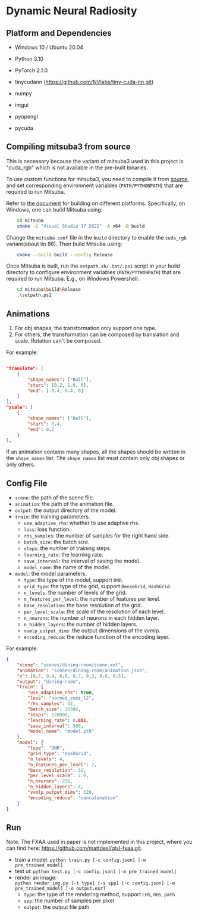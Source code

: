 # Dynamic Neural Radiosity

## Platform and Dependencies

* Windows 10 / Ubuntu 20.04

* Python 3.10
* PyTorch 2.1.0
* tinycudann (https://github.com/NVlabs/tiny-cuda-nn.git)
* numpy
* imgui
* pyopengl
* pycuda

## Compiling mitsuba3 from source

This is necessary because the variant of mitsuba3 used in this project is "cuda_rgb" which is not available in the pre-built binaries.

To use custom functions for mitsuba3, you need to compile it from [source](mitsuba), and set corresponding environment variables (`PATH/PYTHONPATH`) that are required to run Mitsuba.

Refer to [the document](https://mitsuba.readthedocs.io/en/stable/src/developer_guide/compiling.html) for building on different platforms. Specifically, on Windows, one can build Mitsuba using:

``` bash
    cd mitsuba
    cmake -G "Visual Studio 17 2022" -A x64 -B build
```

Change the `mitsuba.conf` file in the `build` directory to enable the `cuda_rgb` variant(about lin 86). Then build Mitsuba using:

``` bash
    cmake --build build --config Release
```

Once Mitsuba is built, run the `setpath.sh/.bat/.ps1` script in your build directory to configure environment variables (`PATH/PYTHONPATH`) that are required to run Mitsuba. E.g., on Windows Powershell:

``` bash
    cd mitsuba\build\Release    
    .\setpath.ps1
```

## Animations

1. For obj shapes, the transformation only support one type.
2. For others, the transformation can be composed by translation and scale. Rotation can't be composed.

For example:

``` json

"translate": [
    {
        "shape_names": ["Ball"],
        "start": [0.2, 1.0, 0],
        "end": [-0.4, 0.4, 0]
    }
],
"scale": [
    {
        "shape_names": ["Ball"],
        "start": 0.4,
        "end": 0.2
    }
],
```

If an animation contains many shapes, all the shapes should be written in the `shape_names` list. The `shape_names` list must contain only obj shapes or only others.

## Config File

* `scene`: the path of the scene file.
* `animation`: the path of the animation file.
* `output`: the output directory of the model.
* `train`: the training parameters.
  * `use_adaptive_rhs`: whether to use adaptive rhs.
  * `loss`: loss function.
  * `rhs_samples`: the number of samples for the right hand side.
  * `batch_size`: the batch size.
  * `steps`: the number of training steps.
  * `learning_rate`: the learning rate.
  * `save_interval`: the interval of saving the model.
  * `model_name`: the name of the model.
* `model`: the model parameters.
  * `type`: the type of the model, support `DNR`.
  * `grid_type`: the type of the grid, support `DenseGrid`, `HashGrid`.
  * `n_levels`: the number of levels of the grid.
  * `n_features_per_level`: the number of features per level.
  * `base_resolution`: the base resolution of the grid.
  * `per_level_scale`: the scale of the resolution of each level.
  * `n_neurons`: the number of neurons in each hidden layer.
  * `n_hidden_layers`: the number of hidden layers.
  * `vvmlp_output_dims`: the output dimensions of the vvmlp.
  * `encoding_reduce`: the reduce function of the encoding layer.

For example:

``` json
{
    "scene": "scenes/dining-room/scene.xml",
    "animation": "scenes/dining-room/animation.json",
    "v": [0.5, 0.4, 0.6, 0.7, 0.2, 0.8, 0.5],
    "output": "dining-room",
    "train": {
        "use_adaptive_rhs": true,
        "loss": "normed_semi_l2",
        "rhs_samples": 32,
        "batch_size": 16384,
        "steps": 120000,
        "learning_rate": 0.001,
        "save_interval": 500,
        "model_name": "model.pth"
    },
    "model": {
        "type": "DNR",
        "grid_type": "HashGrid",
        "n_levels": 4,
        "n_features_per_level": 2,
        "base_resolution": 32,
        "per_level_scale": 2.0,
        "n_neurons": 256,
        "n_hidden_layers": 4,
        "vvmlp_output_dims": 128,
        "encoding_reduce": "concatenation"
    }
}
```

## Run

Note: The FXAA used in paper is not implemented in this project, where you can find here: https://github.com/mattdesl/glsl-fxaa.git.

* train a model: `python train.py [-c config.json] [-m pre_trained_model]`
* test ui: `python test.py [-c config.json] [-m pre_trained_model]`
* render an image:  
  `python render_img.py [-t type] [-s spp] [-c config.json] [-m pre_trained_model] [-o output.exr]`
  * `type`: the type of the rendering method, support `LHS`, `RHS`, `path`
  * `spp`: the number of samples per pixel
  * `output`: the output file path